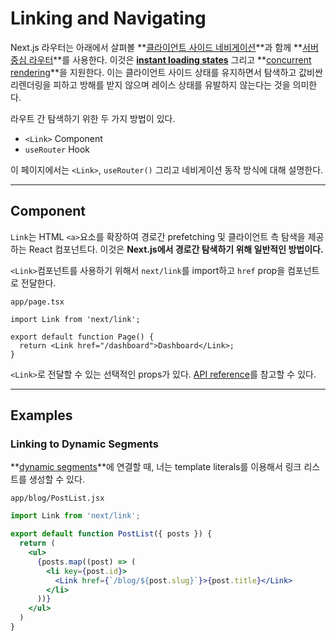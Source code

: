 # Linking and Navigating

Next.js 라우터는 아래에서 살펴볼 **<u>클라이언트 사이드 네비게이션</u>**과 함께 **<u>서버 중심 라우터</u>**를 사용한다. 이것은 **<u>instant loading states</u>** 그리고 **<u>concurrent rendering</u>**을 지원한다. 이는 클라이언트 사이드 상태를 유지하면서 탐색하고 값비싼 리렌더링을 피하고 방해를 받지 않으며 레이스 상태를 유발하지 않는다는 것을 의미한다.  

라우트 간 탐색하기 위한 두 가지 방법이 있다.

- `<Link>` Component
- `useRouter` Hook

이 페이지에서는 `<Link>`, `useRouter()` 그리고 네비게이션 동작 방식에 대해 설명한다.

---

## <Link> Component

`Link`는 HTML `<a>`요소를 확장하여 경로간 prefetching 및 클라이언트 측 탐색을 제공하는 React 컴포넌트다. 이것은 **Next.js에서 경로간 탐색하기 위해 일반적인 방법이다.**

`<Link>`컴포넌트를 사용하기 위해서 `next/link`를 import하고 `href` prop을 컴포넌트로 전달한다.

`app/page.tsx`

```tsx
import Link from 'next/link';

export default function Page() {
  return <Link href="/dashboard">Dashboard</Link>;
}
```

`<Link>`로 전달할 수 있는 선택적인 props가 있다. [API reference](https://nextjs.org/docs/app/api-reference/components/link)를 참고할 수 있다.

---

##  Examples

### Linking to Dynamic Segments

**<u>dynamic segments</u>**에 연결할 때, 너는 template literals를 이용해서 링크 리스트를 생성할 수 있다.

`app/blog/PostList.jsx`

```jsx
import Link from 'next/link';

export default function PostList({ posts }) {
  return (
    <ul>
      {posts.map((post) => (
        <li key={post.id}>
          <Link href={`/blog/${post.slug}`}>{post.title}</Link>
        </li>
      ))}
    </ul>
  )
}
```



